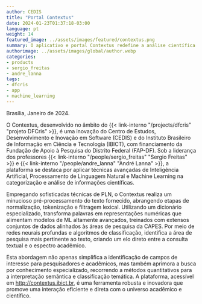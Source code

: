 ```yaml
---
author: CEDIS
title: "Portal Contextus"
date: 2024-01-23T01:37:18-03:00
language: pt
weight: 14
featured_image: ../assets/images/featured/contextus.png
summary: O aplicativo e portal Contextus redefine a análise científica com PLN e ML para uma interação direta com o conhecimento acadêmico.
authorimage: ../assets/images/global/author.webp
categories:
- products
- sergio_freitas
- andre_lanna
tags: 
- dfcris
- app
- machine_learning
---
```

Brasília, Janeiro de 2024.

O Contextus, desenvolvido no âmbito do {{< link-interno "/projects/dfcris" "projeto DFCris" >}}, é uma inovação do Centro de Estudos, Desenvolvimento e Inovação em Software (CEDIS) e do Instituto Brasileiro de Informação em Ciência e Tecnologia (IBICT), com financiamento da Fundação de Apoio à Pesquisa do Distrito Federal (FAP-DF). Sob a liderança dos professores {{< link-interno "/people/sergio_freitas" "Sergio Freitas" >}} e {{< link-interno "/people/andre_lanna" "André Lanna" >}}, a plataforma se destaca por aplicar técnicas avançadas de Inteligência Artificial, Processamento de Linguagem Natural e Machine Learning na categorização e análise de informações científicas.

Empregando sofisticadas técnicas de PLN, o Contextus realiza um minucioso pré-processamento do texto fornecido, abrangendo etapas de normalização, tokenização e filtragem lexical. Utilizando um dicionário especializado, transforma palavras em representações numéricas que alimentam modelos de ML altamente avançados, treinados com extensos conjuntos de dados alinhados às áreas de pesquisa da CAPES. Por meio de redes neurais profundas e algoritmos de classificação, identifica a área de pesquisa mais pertinente ao texto, criando um elo direto entre a consulta textual e o espectro acadêmico.

Esta abordagem não apenas simplifica a identificação de campos de interesse para pesquisadores e acadêmicos, mas também aprimora a busca por conhecimento especializado, recorrendo a métodos quantitativos para a interpretação semântica e classificação temática. A plataforma, acessível em http://contextus.ibict.br, é uma ferramenta robusta e inovadora que promove uma interação eficiente e direta com o universo acadêmico e científico.